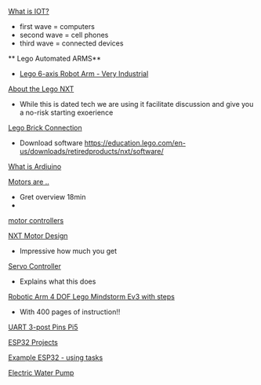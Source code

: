 [What is IOT?](https://www.youtube.com/watch?v=7yYb2224yH0&t=49s)
- first wave = computers
- second wave = cell phones
- third wave = connected devices

** Lego Automated ARMS**
- [Lego 6-axis Robot Arm -  Very Industrial](https://www.youtube.com/watch?v=LEbUUOfdNLM)

[About the Lego NXT](https://www.youtube.com/watch?v=l0vqZQMF0A4&t=133s)
- While this is dated tech we are using it facilitate discussion and give you a no-risk starting exoerience

[Lego Brick Connection](https://www.youtube.com/watch?v=l4RxBGn-_ac)
- Download software https://education.lego.com/en-us/downloads/retiredproducts/nxt/software/

[What is Ardiuino](https://www.youtube.com/watch?v=nL34zDTPkcs)


[Motors are ..](https://www.youtube.com/shorts/rift8UbrAyQ)
- Gret overview 18min
- 
[motor controllers](https://www.youtube.com/watch?v=-PCuDnpgiew)

[NXT Motor Design](https://www.philohome.com/nxtmotor/nxtmotor.htm)
-  Impressive how much you get

[Servo Controller](https://www.adafruit.com/product/815)
- Explains what this does

[Robotic Arm 4 DOF Lego Mindstorm Ev3 with steps](https://www.youtube.com/watch?v=AsEyM2mEj04)
- With 400 pages of instruction!!

[UART 3-post Pins Pi5](https://www.youtube.com/watch?v=LsNIRMNAAZ8&t=364s)

[ESP32 Projects](https://www.youtube.com/watch?v=sjIpt7wNMN8)

[Example ESP32 - using  tasks](https://www.youtube.com/watch?v=382p1NT1Wcs&t=76s)

[Electric Water Pump](https://www.youtube.com/shorts/Lrxui5BbrP4)


